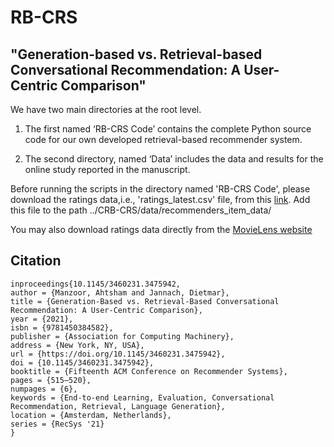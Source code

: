 # RB-CRS
## "Generation-based vs. Retrieval-based Conversational Recommendation: A User-Centric Comparison"

We have two main directories at the root level.
1. The first named ‘RB-CRS Code’ contains the complete Python source code for our own developed retrieval-based recommender system. 

2. The second directory, named ‘Data’ includes the data and results for the online study reported in the manuscript.




Before running the scripts in the directory named 'RB-CRS Code', please download the ratings data,i.e., 'ratings_latest.csv' file, from this [link](https://drive.google.com/drive/folders/1VIDW7gSt7o9tllGTbbA4LnBRUgnlOPUh). Add this file to the path ../CRB-CRS/data/recommenders_item_data/

You may also download ratings data directly from the [MovieLens website](https://grouplens.org/datasets/movielens/25m/) 

## **Citation**
```
inproceedings{10.1145/3460231.3475942,
author = {Manzoor, Ahtsham and Jannach, Dietmar},
title = {Generation-Based vs. Retrieval-Based Conversational Recommendation: A User-Centric Comparison},
year = {2021},
isbn = {9781450384582},
publisher = {Association for Computing Machinery},
address = {New York, NY, USA},
url = {https://doi.org/10.1145/3460231.3475942},
doi = {10.1145/3460231.3475942},
booktitle = {Fifteenth ACM Conference on Recommender Systems},
pages = {515–520},
numpages = {6},
keywords = {End-to-end Learning, Evaluation, Conversational Recommendation, Retrieval, Language Generation},
location = {Amsterdam, Netherlands},
series = {RecSys '21}
}
```
